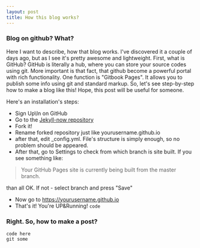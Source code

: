 ```yaml
---
layout: post
title: How this blog works?
---
```


### Blog on github? What?

Here I want to describe, how that blog works. I've discovered it a couple of days ago, but as I see it's pretty awesome and lightweight.
First, what is GitHub? GitHub is literally a hub, where you can store your source codes using git. More important is that fact, that github become a powerful portal with rich functionality. One function is "Gitbook Pages". It allows you to publish some info using git and standard markup. So, let's see step-by-step how to make a blog like this! Hope, this post will be useful for someone.

Here's an installation's steps:
* Sign Up\In on GitHub
* Go to the [Jekyll-now repository](https://github.com/barryclark/jekyll-now/)
* Fork it!
* Rename forked repository just like yourusername.github.io
* after that, edit _config.yml. File's structure is simply enough, so no problem should be appeared.
* After that, go to Settings to check from which branch is site built. If you see something like:
  
> Your GitHub Pages site is currently being built from the master branch.

than all OK. If not - select branch and press "Save"
* Now go to https://yourusername.github.io
* That's it! You're UP&Running! `code`

### Right. So, how to make a post?

```
code here
git some
```

